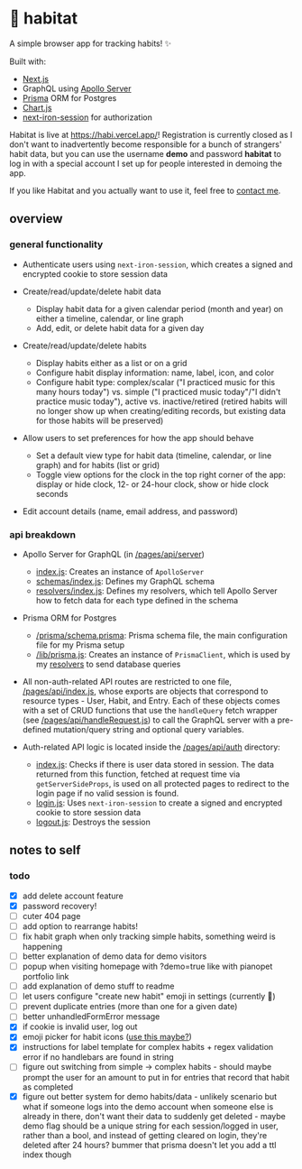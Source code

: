# 🍊 habitat

A simple browser app for tracking habits! ✨

Built with:
- [Next.js](https://nextjs.org/)
- GraphQL using [Apollo Server](https://github.com/apollographql/apollo-server)
- [Prisma](http://prisma.io/) ORM for Postgres
- [Chart.js](https://www.chartjs.org/)
- [next-iron-session](https://github.com/vvo/next-iron-session) for authorization

Habitat is live at https://habi.vercel.app/! Registration is currently closed as I don't want to inadvertently become responsible for a bunch of strangers' habit data, but you can use the username **demo** and password **habitat** to log in with a special account I set up for people interested in demoing the app.

If you like Habitat and you actually want to use it, feel free to [contact me](mailto:contact@ngw.dev).

## overview

### general functionality

- Authenticate users using `next-iron-session`, which creates a signed and encrypted cookie to store session data

- Create/read/update/delete habit data
  * Display habit data for a given calendar period (month and year) on either a timeline, calendar, or line graph
  * Add, edit, or delete habit data for a given day
- Create/read/update/delete habits
  * Display habits either as a list or on a grid
  * Configure habit display information: name, label, icon, and color
  * Configure habit type: complex/scalar ("I practiced music for this many hours today") vs. simple ("I practiced music today"/"I didn't practice music today"), active vs. inactive/retired (retired habits will no longer show up when creating/editing records, but existing data for those habits will be preserved)
- Allow users to set preferences for how the app should behave
  * Set a default view type for habit data (timeline, calendar, or line graph) and for habits (list or grid)
  * Toggle view options for the clock in the top right corner of the app: display or hide clock, 12- or 24-hour clock, show or hide clock seconds
- Edit account details (name, email address, and password)

### api breakdown

- Apollo Server for GraphQL (in [/pages/api/server](/pages/api/server))
  * [index.js](/pages/api/server/index.js): Creates an instance of `ApolloServer`
  * [schemas/index.js](/pages/api/server/schemas/index.js): Defines my GraphQL schema
  * [resolvers/index.js](/pages/api/server/resolvers/index.js): Defines my resolvers, which tell Apollo Server how to fetch data for each type defined in the schema
- Prisma ORM for Postgres
  * [/prisma/schema.prisma](/prisma/schema.prisma): Prisma schema file, the main configuration file for my Prisma setup
  * [/lib/prisma.js](/lib/prisma.js): Creates an instance of `PrismaClient`, which is used by my [resolvers](/pages/api/server/resolvers/index.js) to send database queries

- All non-auth-related API routes are restricted to one file, [/pages/api/index.js](/pages/api/index.js), whose exports are objects that correspond to resource types - User, Habit, and Entry. Each of these objects comes with a set of CRUD functions that use the `handleQuery` fetch wrapper (see [/pages/api/handleRequest.js](/pages/api/handleRequest.js)) to call the GraphQL server with a pre-defined mutation/query string and optional query variables.

- Auth-related API logic is located inside the [/pages/api/auth](/pages/api/auth) directory:
  - [index.js](/pages/api/auth/index.js): Checks if there is user data stored in session. The data returned from this function, fetched at request time via `getServerSideProps`, is used on all protected pages to redirect to the login page if no valid session is found.
  - [login.js](/pages/api/auth/login.js): Uses `next-iron-session` to create a signed and encrypted cookie to store session data
  - [logout.js](/pages/api/auth/logout.js): Destroys the session

## notes to self

### todo

- [x] add delete account feature
- [x] password recovery!
- [ ] cuter 404 page
- [ ] add option to rearrange habits!
- [ ] fix habit graph when only tracking simple habits, something weird is happening
- [ ] better explanation of demo data for demo visitors
- [ ] popup when visiting homepage with ?demo=true like with pianopet portfolio link
- [ ] add explanation of demo stuff to readme
- [ ] let users configure "create new habit" emoji in settings (currently 🐛)
- [ ] prevent duplicate entries (more than one for a given date)
- [ ] better unhandledFormError message
- [x] if cookie is invalid user, log out
- [x] emoji picker for habit icons ([use this maybe?](https://github.com/iamcal/emoji-data))
- [x] instructions for label template for complex habits + regex validation error if no handlebars are found in string
- [ ] figure out switching from simple -> complex habits - should maybe prompt the user for an amount to put in for entries that record that habit as completed
- [x] figure out better system for demo habits/data - unlikely scenario but what if someone logs into the demo account when someone else is already in there, don't want their data to suddenly get deleted - maybe demo flag should be a unique string for each session/logged in user, rather than a bool, and instead of getting cleared on login, they're deleted after 24 hours? bummer that prisma doesn't let you add a ttl index though